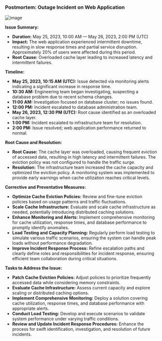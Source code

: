 ### Postmortem: Outage Incident on Web Application

![image](../img.jpg)

**Issue Summary:**
- **Duration:** May 25, 2023, 10:00 AM — May 26, 2023, 2:00 PM (UTC)
- **Impact:** The web application experienced intermittent downtime, resulting in slow response times and partial service disruption. Approximately 20% of users were affected during this period.
- **Root Cause:** Overloaded cache layer leading to increased latency and intermittent failures.

**Timeline:**
- **May 25, 2023, 10:15 AM (UTC):** Issue detected via monitoring alerts indicating a significant increase in response time.
- **10:30 AM:** Engineering team began investigating, suspecting a database problem due to recent schema changes.
- **11:00 AM:** Investigation focused on database cluster; no issues found.
- **12:00 PM:** Incident escalated to database administration team.
- **May 26, 2023, 12:30 PM (UTC):** Root cause identified as an overloaded cache layer.
- **1:00 PM:** Incident escalated to infrastructure team for resolution.
- **2:00 PM:** Issue resolved; web application performance returned to normal.

**Root Cause and Resolution:**
- **Root Cause:** The cache layer was overloaded, causing frequent eviction of accessed data, resulting in high latency and intermittent failures. The eviction policy was not configured to handle the traffic surge.
- **Resolution:** The infrastructure team increased the cache capacity and optimized the eviction policy. A monitoring system was implemented to provide early warnings when cache utilization reaches critical levels.

**Corrective and Preventative Measures:**
- **Optimize Cache Eviction Policies:** Review and fine-tune eviction policies based on usage patterns and traffic fluctuations.
- **Scale Cache Infrastructure:** Evaluate and scale cache infrastructure as needed, potentially introducing distributed caching solutions.
- **Enhance Monitoring and Alerts:** Implement comprehensive monitoring for cache utilization, response times, and database performance to promptly identify anomalies.
- **Load Testing and Capacity Planning:** Regularly perform load testing to simulate various traffic scenarios, ensuring the system can handle peak loads without performance degradation.
- **Improve Incident Response Process:** Refine escalation paths and clearly define roles and responsibilities for incident response, ensuring efficient team collaboration during critical situations.

**Tasks to Address the Issue:**
- **Patch Cache Eviction Policies:** Adjust policies to prioritize frequently accessed data while considering memory constraints.
- **Evaluate Cache Infrastructure:** Assess current capacity and explore scaling or distributed caching options.
- **Implement Comprehensive Monitoring:** Deploy a solution covering cache utilization, response times, and database performance with appropriate alerts.
- **Conduct Load Testing:** Develop and execute scenarios to validate system performance under varying traffic conditions.
- **Review and Update Incident Response Procedures:** Enhance the process for swift identification, investigation, and resolution of future incidents.
